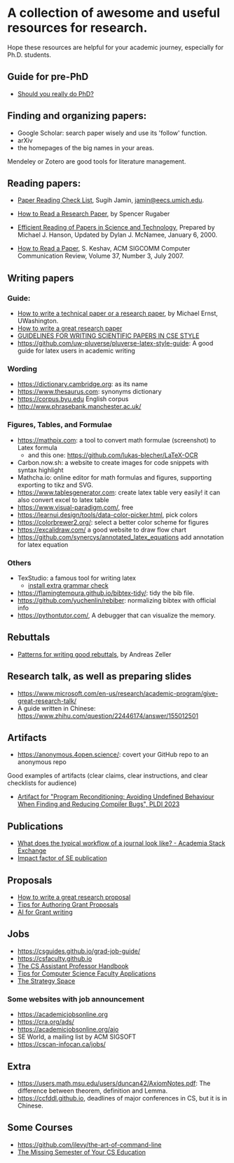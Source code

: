 # A collection of awesome and useful resources for research. 

Hope these resources are helpful for your academic journey, especially for Ph.D. students. 

## Guide for pre-PhD

- [Should you really do PhD?](https://www.aamircheema.com/PhD-guide.php#doingPhD)


## Finding and organizing papers:

- Google Scholar: search paper wisely and use its 'follow' function. 
- arXiv
- the homepages of the big names in your areas.


Mendeley or Zotero are good tools for literature management. 

## Reading papers: 

- [Paper Reading Check List](https://www.ece.uvic.ca/~cai/checklist.html), Sugih Jamin, jamin@eecs.umich.edu. 

- [How to Read a Research Paper](https://sites.cc.gatech.edu/fac/Spencer.Rugaber/txt/researchPaper.html), by Spencer Rugaber 

- [Efficient Reading of Papers in Science and Technology](https://www.cs.columbia.edu/~hgs/netbib/efficientReading.pdf), Prepared by Michael J. Hanson, Updated by Dylan J. McNamee, January 6, 2000. 

- [How to Read a Paper](http://ccr.sigcomm.org/online/files/p83-keshavA.pdf), S. Keshav, ACM SIGCOMM Computer Communication Review, Volume 37, Number 3, July 2007. 


## Writing papers



### Guide: 
- [How to write a technical paper or a research paper](https://homes.cs.washington.edu/~mernst/advice/write-technical-paper.html), by Michael Ernst, UWashington.
- [How to write a great research paper](https://www.microsoft.com/en-us/research/academic-program/write-great-research-paper/)
- [GUIDELINES FOR WRITING SCIENTIFIC PAPERS IN CSE STYLE](https://crk.umn.edu/writing-center/guidelines-writing-scientific-papers-cse-style)
- https://github.com/uw-pluverse/pluverse-latex-style-guide: A good guide for latex users in academic writing



### Wording
- https://dictionary.cambridge.org: as its name 
- https://www.thesaurus.com: synonyms dictionary 
- https://corpus.byu.edu English corpus 
- http://www.phrasebank.manchester.ac.uk/ 

### Figures, Tables, and Formulae
- https://mathpix.com: a tool to convert math formulae (screenshot) to Latex formula 
  - and this one: https://github.com/lukas-blecher/LaTeX-OCR
- Carbon.now.sh: a website to create images for code snippets with syntax highlight 
- Mathcha.io: online editor for math formulas and figures, supporting exporting to tikz and SVG.
- https://www.tablesgenerator.com: create latex table very easily! it can also convert excel to latex table 
- https://www.visual-paradigm.com/, free  
- https://learnui.design/tools/data-color-picker.html, pick colors  
- https://colorbrewer2.org/: select a better color scheme for figures 
- https://excalidraw.com/ a good website to draw flow chart
- https://github.com/synercys/annotated_latex_equations add annotation for latex equation
  
### Others
- TexStudio: a famous tool for writing latex 
  - [install extra grammar check](https://tex.stackexchange.com/questions/155148/installing-language-tool-in-texstudio)
- https://flamingtempura.github.io/bibtex-tidy/: tidy the bib file. 
- https://github.com/yuchenlin/rebiber: normalizing bibtex with official info
- https://pythontutor.com/, A debugger that can visualize the memory. 



## Rebuttals

- [Patterns for writing good rebuttals](https://andreas-zeller.info/2012/10/01/patterns-for-writing-good-rebuttals.html), by Andreas Zeller


## Research talk, as well as preparing slides 

- https://www.microsoft.com/en-us/research/academic-program/give-great-research-talk/ 
- A guide written in Chinese: https://www.zhihu.com/question/22446174/answer/155012501 


## Artifacts

- https://anonymous.4open.science/: covert your GitHub repo to an anonymous repo 

Good examples of artifacts (clear claims, clear instructions, and clear checklists for audience)
- [Artifact for "Program Reconditioning: Avoiding Undefined Behaviour When Finding and Reducing Compiler Bugs", PLDI 2023](https://zenodo.org/records/7819755)

## Publications

- [What does the typical workflow of a journal look like? - Academia Stack Exchange](https://academia.stackexchange.com/a/55666)
- [Impact factor of SE publication](https://scholar.google.com/citations?view_op=top_venues&hl=en&vq=eng_softwaresystems) 

 
## Proposals

- [How to write a great research proposal](https://www.microsoft.com/en-us/research/academic-program/write-great-research-paper/)
- [Tips for Authoring Grant Proposals](https://pages.cs.wisc.edu/~markhill/grant-tips.html)
- [AI for Grant writing](https://github.com/eseckel/ai-for-grant-writing)

## Jobs

- https://csguides.github.io/grad-job-guide/
- https://csfaculty.github.io
- [The CS Assistant Professor Handbook](https://vijay03.github.io/asstprofbook/)
- [Tips for Computer Science Faculty Applications](https://yisongyue.medium.com/checklist-of-tips-for-computer-science-faculty-applications-9fd2480649cc)
- [The Strategy Space](https://www.kiragoldner.com/blog/index.html)
  
### Some websites with job announcement
- https://academicjobsonline.org
- https://cra.org/ads/
- https://academicjobsonline.org/ajo
- SE World, a mailing list by ACM SIGSOFT
- https://cscan-infocan.ca/jobs/


## Extra
- https://users.math.msu.edu/users/duncan42/AxiomNotes.pdf: The difference between theorem, definition and Lemma. 
- https://ccfddl.github.io, deadlines of major conferences in CS, but it is in Chinese.


## Some Courses 

- https://github.com/jlevy/the-art-of-command-line 
- [The Missing Semester of Your CS Education](https://missing.csail.mit.edu)


 

